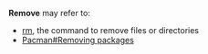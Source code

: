 **Remove** may refer to:

*   [rm](/index.php/Core_utilities#Essentials "Core utilities"), the command to remove files or directories
*   [Pacman#Removing packages](/index.php/Pacman#Removing_packages "Pacman")